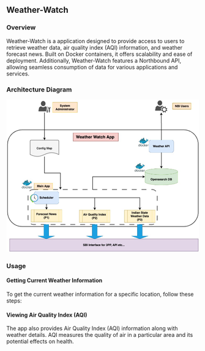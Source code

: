 ## Weather-Watch

### Overview

Weather-Watch is a application designed to provide access to users to retrieve weather data, air quality index (AQI) information, and weather forecast news. Built on Docker containers, it offers scalability and ease of deployment. Additionally, Weather-Watch features a Northbound API, allowing seamless consumption of data for various applications and services.

### Architecture Diagram

![Architecture Diagram](docker/utils/Weather_Watch.jpg)

### Usage

#### Getting Current Weather Information

To get the current weather information for a specific location, follow these steps:

<!-- 
1. **Open the Weather App**:
2. **Search for Location**: Enter the name of the location for which you want to get weather information in the search bar.
3. **View Weather Details**: Once the location is selected, the app will display the current weather information, including temperature, humidity, wind speed, and Air Quality Index (AQI).
-->

#### Viewing Air Quality Index (AQI)

The app also provides Air Quality Index (AQI) information along with weather details. AQI measures the quality of air in a particular area and its potential effects on health.